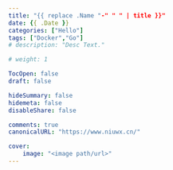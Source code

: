 ```yaml
---
title: "{{ replace .Name "-" " " | title }}"
date: {{ .Date }}
categories: ["Hello"]
tags: ["Docker","Go"]
# description: "Desc Text."

# weight: 1

TocOpen: false
draft: false

hideSummary: false
hidemeta: false
disableShare: false

comments: true
canonicalURL: "https://www.niuwx.cn/"

cover:
    image: "<image path/url>"
---
```


